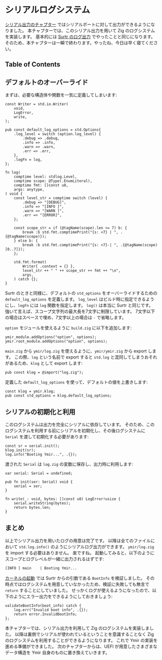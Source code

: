 # シリアルログシステム

[シリアル出力のチャプター](serial_output.md) ではシリアルポートに対して出力ができるようになりました。
本チャプターでは、このシリアル出力を用いて Zig のログシステムを実装します。
基本的には [Surtr のログ出力](../bootloader/uefi_log.md) でやったことと同じになります。
そのため、本チャプターは一瞬で終わります。やったね、今日は早く寝てください。

## Table of Contents

<!-- toc -->

## デフォルトのオーバーライド

まずは、必要な構造体や関数を一気に定義してしまいます:

```ymir/log.zig
const Writer = std.io.Writer(
    void,
    LogError,
    write,
);

pub const default_log_options = std.Options{
    .log_level = switch (option.log_level) {
        .debug => .debug,
        .info => .info,
        .warn => .warn,
        .err => .err,
    },
    .logFn = log,
};

fn log(
    comptime level: stdlog.Level,
    comptime scope: @Type(.EnumLiteral),
    comptime fmt: []const u8,
    args: anytype,
) void {
    const level_str = comptime switch (level) {
        .debug => "[DEBUG]",
        .info => "[INFO ]",
        .warn => "[WARN ]",
        .err => "[ERROR]",
    };

    const scope_str = if (@tagName(scope).len <= 7) b: {
        break :b std.fmt.comptimePrint("{s: <7} | ", .{@tagName(scope)});
    } else b: {
        break :b std.fmt.comptimePrint("{s: <7}-| ", .{@tagName(scope)[0..7]});
    };

    std.fmt.format(
        Writer{ .context = {} },
        level_str ++ " " ++ scope_str ++ fmt ++ "\n",
        args,
    ) catch {};
}
```

Surtr のときと同様に、デフォルトの `std_options` をオーバーライドするための `default_log_options` を定義します。
`log_level` はビルド時に指定できるようにし、`logFn` には `log` 関数を指定します。
`log()` は本当に Surtr と同じです。
強いて言えば、スコープ文字列の最大長を7文字に制限しています。
7文字以下の場合はスペースで埋め、7文字以上の場合は `-` で省略します。

`option` モジュールを使えるように `build.zig` に以下を追加します:

```zig
ymir_module.addOptions("option", options);
ymir.root_module.addOptions("option", options);
```

`main.zig` から `ymir/log.zig` を使えるように、`ymir/ymir.zig` から export します。
この際、`log` という名前で export すると `std.log` と混同してしまうおそれがあるため、`klog` として export します:

```ymir/ymir.zig
pub const klog = @import("log.zig");
```

定義した `default_log_options` を使って、デフォルトの値を上書きします:

```ymir/main.zig
const klog = ymir.klog;
pub const std_options = klog.default_log_options;
```

## シリアルの初期化と利用

このログシステムは出力を完全にシリアルに依存しています。
そのため、このログシステムを利用する前にシリアルを初期化し、その後ログシステムに `Serial` を渡して初期化する必要があります:

```ymir/main.zig
const sr = serial.init();
klog.init(sr);
log.info("Booting Ymir...", .{});
```

渡された `Serial` は `log.zig` の変数に保存し、出力時に利用します:

```ymir/log.zig
var serial: Serial = undefined;

pub fn init(ser: Serial) void {
    serial = ser;
}

fn write(_: void, bytes: []const u8) LogError!usize {
    serial.writeString(bytes);
    return bytes.len;
}
```

## まとめ

以上でシリアル出力を用いたログの用意は完了です。
以降は全てのファイルにおいて `std.log.info()` のようにシリアルログ出力ができます。
`ymir/log.zig` を import する必要はありません。
楽ですね。
起動してみると、以下のようにスコープとログレベルが一緒に出力されるはずです:

```txt
[INFO ] main    | Booting Ymir...
```

[カーネルの起動](../bootloader/jump_to_ymir.md#bootinfo-の検証) では Surtr からの引数である `BootInfo` を検証しました。
その時点ではログシステムを用意していなかったため、検証に失敗しても無言で `return` することにしていました。
せっかくログが使えるようになったので、以下のようにエラー出力をできるようにしておきましょう:

```ymir/main.zig
validateBootInfo(boot_info) catch {
    log.err("Invalid boot info", .{});
    return error.InvalidBootInfo;
};
```

本チャプターでは、シリアル出力を利用して Zig のログシステムを実装しました。
以降は裏側でシリアルが使われているということを意識することなく Zig のログシステムを利用することができるようになります。
これで Ymir の実装を進める準備ができました。
次のチャプターからは、UEFI が用意したさまざまなデータ構造を Ymir 自身のものに置き換えていきます。
